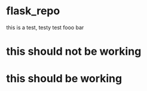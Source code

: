 # flask_repo

this is a test, testy test fooo bar

# this should not be working
# this should be working

